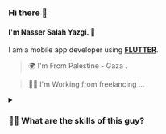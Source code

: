 ### Hi there 👋 
#### I'm Nasser Salah Yazgi. 💪
I am a mobile app developer using **[FLUTTER]()**.

 > 🌍    I'm From Palestine - Gaza .
 
 > 🧑‍💻 I'm Working from freelancing ... 

<details><summary><strong><h3>🤷‍♂️ What are the skills of this guy?</h3></strong></summary>
<p>
🟡 Beginner 🟠 Intermediate 🟢 Expert

| |Language |Experience Level |Currently Working |Currently Learning |Learned Before|        
|:---:|--------|:---:|:---:|:---:|:---:|
|<img src='https://user-images.githubusercontent.com/33403844/152114312-1bc8023e-6316-428f-bd7f-0c4cb740973f.png' width='30'>|Flutter |🟢||✔|✔|
|<img src='https://user-images.githubusercontent.com/33403844/152114305-017df442-4c43-4fad-bf61-7813a9c72bc4.png' width='20'> |Python |🟠|||✔|
|<img src='https://user-images.githubusercontent.com/33403844/152122180-2e6fba91-7c9d-4866-87de-04fbd18a692c.png' width='20'>|Java|🟠||✔|✔|
|<img src='https://user-images.githubusercontent.com/33403844/152122190-23747d90-7581-4695-b124-059dd735fb05.png' width='20'>|C#|🟠|||✔|
|<img src='https://user-images.githubusercontent.com/33403844/152122187-c218d9e0-35eb-499b-bea3-97e618a48a53.png' width='20'>|C++|🟠||✔|✔|
||C|🟠||✔|✔|
|<img src='https://user-images.githubusercontent.com/33403844/152123423-b15eec26-06bb-4ada-b220-8514c52b2ce4.png' width='20'>|Html|🟡|||✔|
 ||CSS|🟡|||✔|

</p>
</details>


<!--

Here are some ideas to get you started:

- 🔭 I’m currently working on ...
- 🌱 I’m currently learning ...
- 👯 I’m looking to collaborate on ...
- 🤔 I’m looking for help with ...
- 💬 Ask me about ...
- 📫 How to reach me: ...
- 😄 Pronouns: ...
- ⚡ Fun fact: ...

✔

🔴🟠🟡🟢
-->
